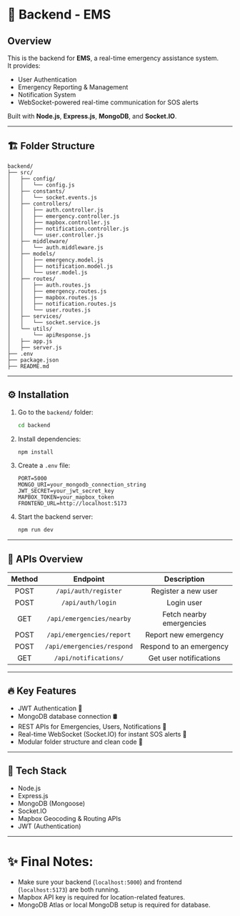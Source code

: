 # 📂 Backend - EMS

## Overview

This is the backend for **EMS**, a real-time emergency assistance system.  
It provides:

- User Authentication
- Emergency Reporting & Management
- Notification System
- WebSocket-powered real-time communication for SOS alerts

Built with **Node.js**, **Express.js**, **MongoDB**, and **Socket.IO**.

---

## 🏗️ Folder Structure

```
backend/
├── src/
│   ├── config/
│   │   └── config.js
│   ├── constants/
│   │   └── socket.events.js
│   ├── controllers/
│   │   ├── auth.controller.js
│   │   ├── emergency.controller.js
│   │   ├── mapbox.controller.js
│   │   ├── notification.controller.js
│   │   └── user.controller.js
│   ├── middleware/
│   │   └── auth.middleware.js
│   ├── models/
│   │   ├── emergency.model.js
│   │   ├── notification.model.js
│   │   └── user.model.js
│   ├── routes/
│   │   ├── auth.routes.js
│   │   ├── emergency.routes.js
│   │   ├── mapbox.routes.js
│   │   ├── notification.routes.js
│   │   └── user.routes.js
│   ├── services/
│   │   └── socket.service.js
│   └── utils/
│       └── apiResponse.js
│   ├── app.js
│   ├── server.js
├── .env
├── package.json
├── README.md
```

---

## ⚙️ Installation

1. Go to the `backend/` folder:

   ```bash
   cd backend
   ```

2. Install dependencies:

   ```bash
   npm install
   ```

3. Create a `.env` file:

   ```
   PORT=5000
   MONGO_URI=your_mongodb_connection_string
   JWT_SECRET=your_jwt_secret_key
   MAPBOX_TOKEN=your_mapbox_token
   FRONTEND_URL=http://localhost:5173
   ```

4. Start the backend server:
   ```bash
   npm run dev
   ```

---

## 🚀 APIs Overview

| Method |          Endpoint          |       Description        |
| :----: | :------------------------: | :----------------------: |
|  POST  |    `/api/auth/register`    |   Register a new user    |
|  POST  |     `/api/auth/login`      |        Login user        |
|  GET   | `/api/emergencies/nearby`  | Fetch nearby emergencies |
|  POST  | `/api/emergencies/report`  |   Report new emergency   |
|  POST  | `/api/emergencies/respond` | Respond to an emergency  |
|  GET   |   `/api/notifications/`    |  Get user notifications  |

---

## 🔥 Key Features

- JWT Authentication 🔑
- MongoDB database connection 🛢️
- REST APIs for Emergencies, Users, Notifications 📩
- Real-time WebSocket (Socket.IO) for instant SOS alerts 🚨
- Modular folder structure and clean code 🧹

---

## 👥 Tech Stack

- Node.js
- Express.js
- MongoDB (Mongoose)
- Socket.IO
- Mapbox Geocoding & Routing APIs
- JWT (Authentication)

---

# ✨ Final Notes:

- Make sure your backend (`localhost:5000`) and frontend (`localhost:5173`) are both running.
- Mapbox API key is required for location-related features.
- MongoDB Atlas or local MongoDB setup is required for database.
